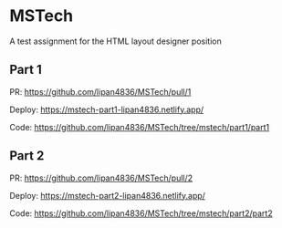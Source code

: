 # MSTech
A test assignment for the HTML layout designer position

## Part 1

PR: https://github.com/lipan4836/MSTech/pull/1

Deploy: https://mstech-part1-lipan4836.netlify.app/

Code: https://github.com/lipan4836/MSTech/tree/mstech/part1/part1

## Part 2

PR: https://github.com/lipan4836/MSTech/pull/2

Deploy: https://mstech-part2-lipan4836.netlify.app/

Code: https://github.com/lipan4836/MSTech/tree/mstech/part2/part2
